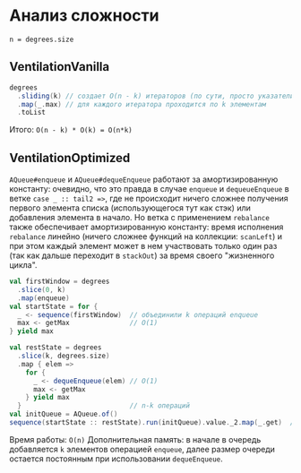 # Анализ сложности

`n = degrees.size`

## VentilationVanilla

```scala 3
degrees
  .sliding(k) // создает O(n - k) итераторов (по сути, просто указатели, поэтому копирований нет) 
  .map(_.max) // для каждого итератора проходится по k элементам
  .toList
```

Итого: `O(n - k) * O(k) = O(n*k)`

## VentilationOptimized

`AQueue#enqueue` и `AQueue#dequeEnqueue` работают за амортизированную константу:
очевидно, что это правда в случае `enqueue` и `dequeueEnqueue` в ветке `case _ :: tail2 =>`, 
где не происходит ничего сложнее получения первого элемента списка
(использующегося тут как стэк) или добавления элемента в начало. Но ветка с применением `rebalance`
также обеспечивает амортизированную константу: время исполнения `rebalance` линейно 
(ничего сложнее функций на коллекции: `scanLeft`) и при этом каждый элемент может в нем участвовать
только один раз (так как дальше переходит в `stackOut`) за время своего "жизненного цикла".

```scala 3
val firstWindow = degrees
  .slice(0, k)
  .map(enqueue)
val startState = for {
  _ <- sequence(firstWindow)  // объединили k операций enqueue
  max <- getMax               // O(1)
} yield max

val restState = degrees
  .slice(k, degrees.size)
  .map { elem =>
    for {
      _ <- dequeEnqueue(elem) // O(1)
      max <- getMax
    } yield max
  }                           // n-k операций
val initQueue = AQueue.of()
sequence(startState :: restState).run(initQueue).value._2.map(_.get)  // запустили вычисление
```

Время работы: `O(n)`
Дополнительная память: в начале в очередь добавляется `k` элементов операцией `enqueue`,
далее размер очереди остается постоянным при использовании `dequeEnqueue`.
